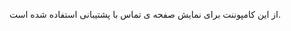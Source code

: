<div class="dp-doc-container"">

<div class="dp-doc-tags">

<div class="desktop-version"></div>
<div class="mobile-version"></div>

</div>

<div class="dp-doc-body">

از این کامپوننت برای نمایش صفحه ی تماس با پشتیبانی استفاده شده است.

</div>

</div> 


